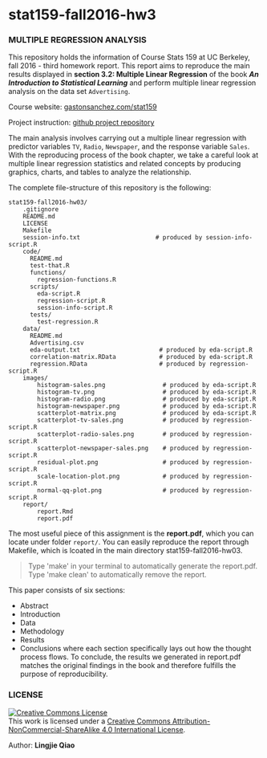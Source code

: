 # stat159-fall2016-hw3


### MULTIPLE REGRESSION ANALYSIS

This repository holds the information of Course Stats 159 at UC Berkeley, fall 2016 - third homework report. This report aims to reproduce the main results displayed in **section 3.2: Multiple Linear Regression** of the book **_An Introduction to Statistical Learning_** and perform multiple linear regression analysis on the data set `Advertising`.

Course website: [gastonsanchez.com/stat159](http://gastonsanchez.com/stat159)

Project instruction: [github project repository](https://github.com/ucb-stat159/stat159-fall-2016/blob/master/hws/hw03/stat159-hw03-multiple-regression.Rmd)

The main analysis involves carrying out a multiple linear regression with predictor variables `TV`, `Radio`, `Newspaper`, and the response variable `Sales`. With the reproducing process of the book chapter, we take a careful look at multiple linear regression statistics and related concepts by producing graphics, charts, and tables to analyze the relationship.

The complete file-structure of this repository is the following:

```
stat159-fall2016-hw03/
	.gitignore
	README.md
	LICENSE
	Makefile
	session-info.txt                     # produced by session-info-script.R
	code/
	  README.md
	  test-that.R
	  functions/
	    regression-functions.R
	  scripts/
	    eda-script.R
	    regression-script.R
	    session-info-script.R
	  tests/
	    test-regression.R
	data/
	  README.md
	  Advertising.csv
	  eda-output.txt                      # produced by eda-script.R
	  correlation-matrix.RData            # produced by eda-script.R
	  regression.RData                    # produced by regression-script.R
	images/
		histogram-sales.png                # produced by eda-script.R
		histogram-tv.png                   # produced by eda-script.R
		histogram-radio.png                # produced by eda-script.R
		histogram-newspaper.png            # produced by eda-script.R
		scatterplot-matrix.png             # produced by eda-script.R
		scatterplot-tv-sales.png           # produced by regression-script.R
		scatterplot-radio-sales.png        # produced by regression-script.R
		scatterplot-newspaper-sales.png    # produced by regression-script.R
		residual-plot.png                  # produced by regression-script.R
		scale-location-plot.png            # produced by regression-script.R
		normal-qq-plot.png                 # produced by regression-script.R
	report/
		report.Rmd
		report.pdf
```

The most useful piece of this assignment is the **report.pdf**, which you can locate under folder `report/`. You can easily reproduce the report through Makefile, which is lcoated in the main directory stat159-fall2016-hw03. 

> Type 'make' in your terminal to automatically generate the report.pdf.
> Type 'make clean' to automatically remove the report.

This paper consists of six sections:
* Abstract
* Introduction
* Data
* Methodology
* Results
* Conclusions
where each section specifically lays out how the thought process flows. To conclude, the results we generated in report.pdf matches the original findings in the book and therefore fulfills the purpose of reproducibility.


### LICENSE

<a rel="license" href="http://creativecommons.org/licenses/by-nc-sa/4.0/"><img alt="Creative Commons License" style="border-width:0" src="https://i.creativecommons.org/l/by-nc-sa/4.0/88x31.png" /></a><br />This work is licensed under a <a rel="license" href="http://creativecommons.org/licenses/by-nc-sa/4.0/">Creative Commons Attribution-NonCommercial-ShareAlike 4.0 International License</a>.

Author: **Lingjie Qiao**
